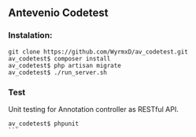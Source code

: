 ## Antevenio Codetest

### Instalation:

```
git clone https://github.com/WyrmxD/av_codetest.git
av_codetest$ composer install
av_codetest$ php artisan migrate
av_codetest$ ./run_server.sh
```

### Test

Unit testing for Annotation controller as RESTful API.
````
av_codetest$ phpunit
```

